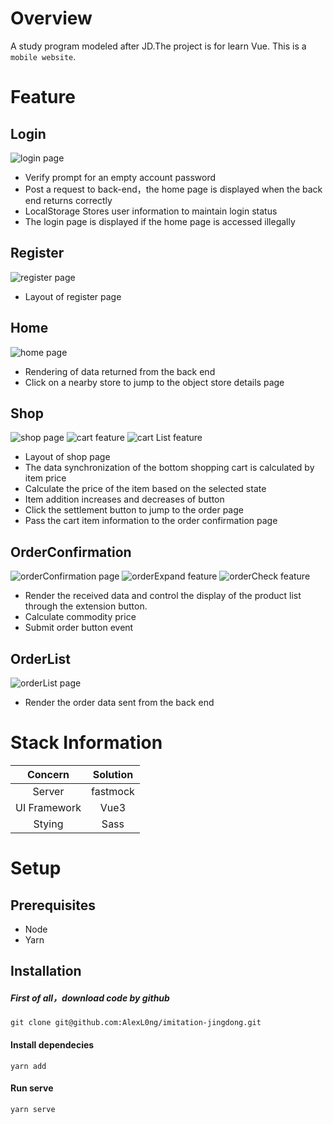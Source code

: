 # Overview
A study program modeled after JD.The project is for learn Vue.
This is a `mobile website`.
# Feature
## Login
![login page](picOfREADME/login.png)
* Verify prompt for an empty account password
* Post a request to back-end，the home page is displayed when the back end returns correctly
* LocalStorage Stores user information to maintain login status
* The login page is displayed if the home page is accessed illegally
## Register
![register page](picOfREADME/register.png)
* Layout of register page
## Home
![home page](picOfREADME/home.png)
* Rendering of data returned from the back end
* Click on a nearby store to jump to the object store details page
## Shop
![shop page](picOfREADME/shopProductList.png)
![cart feature](picOfREADME/cart.png)
![cart List feature](picOfREADME/cartList.png)
* Layout of shop page
* The data synchronization of the bottom shopping cart is calculated by item price
* Calculate the price of the item based on the selected state
* Item addition increases and decreases of button
* Click the settlement button to jump to the order page
* Pass the cart item information to the order confirmation page
## OrderConfirmation
![orderConfirmation page](picOfREADME/order.png)
![orderExpand feature](picOfREADME/orderExpand.png)
![orderCheck feature](picOfREADME/orderCheck.png)
* Render the received data and control the display of the product list through the extension button.
* Calculate commodity price
* Submit order button event
## OrderList
![orderList page](picOfREADME/orderList.png)
* Render the order data sent from the back end
# Stack Information
| Concern | Solution |
| :---: | :---: |
| Server | fastmock |
|UI Framework| Vue3|
|Stying | Sass |
# Setup
## Prerequisites
* Node
* Yarn
## Installation
##### First of all，download code by github 

```angular2html
git clone git@github.com:AlexL0ng/imitation-jingdong.git
```
#### Install dependecies

```angular2html
yarn add
```

#### Run serve

```angular2html
yarn serve
```
